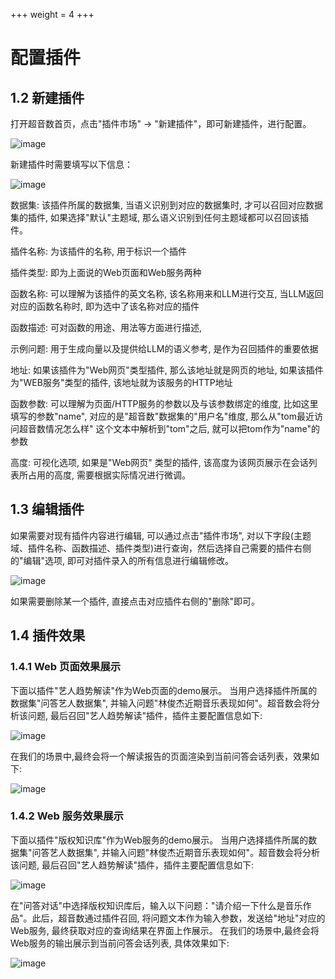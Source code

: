 +++
weight = 4
+++

# 配置插件



## 1.2 新建插件 ##

打开超音数首页，点击"插件市场" -> "新建插件"，即可新建插件，进行配置。

![image](/img/plugin_new.jpg)

新建插件时需要填写以下信息：

![image](/img/plugin_info.jpg)
<br>

<p>数据集: 该插件所属的数据集, 当语义识别到对应的数据集时, 才可以召回对应数据集的插件, 如果选择"默认"主题域, 那么语义识别到任何主题域都可以召回该插件。
<p>插件名称: 为该插件的名称, 用于标识一个插件
<p>插件类型: 即为上面说的Web页面和Web服务两种
<p>函数名称: 可以理解为该插件的英文名称, 该名称用来和LLM进行交互, 当LLM返回对应的函数名称时, 即为选中了该名称对应的插件
<p>函数描述: 可对函数的用途、用法等方面进行描述,
<p>示例问题: 用于生成向量以及提供给LLM的语义参考, 是作为召回插件的重要依据
<p>地址: 如果该插件为"Web网页"类型插件, 那么该地址就是网页的地址, 如果该插件为"WEB服务"类型的插件, 该地址就为该服务的HTTP地址
<p>函数参数: 可以理解为页面/HTTP服务的参数以及与该参数绑定的维度, 比如这里填写的参数"name", 对应的是"超音数"数据集的"用户名"维度, 那么从"tom最近访问超音数情况怎么样" 这个文本中解析到"tom"之后, 就可以把tom作为"name"的参数
<p>高度: 可视化选项, 如果是"Web网页" 类型的插件, 该高度为该网页展示在会话列表所占用的高度, 需要根据实际情况进行微调。
<br>

## 1.3 编辑插件 ## 

如果需要对现有插件内容进行编辑, 可以通过点击"插件市场",  对以下字段(主题域、插件名称、函数描述、插件类型)进行查询，然后选择自己需要的插件右侧的"编辑"选项, 即可对插件录入的所有信息进行编辑修改。

![image](/img/plugin_edit.jpg)

如果需要删除某一个插件, 直接点击对应插件右侧的"删除"即可。
<br>

## 1.4 插件效果 ## 

### 1.4.1 Web 页面效果展示 ### 

下面以插件"艺人趋势解读"作为Web页面的demo展示。
当用户选择插件所属的数据集"问答艺人数据集", 并输入问题"林俊杰近期音乐表现如何"。超音数会将分析该问题, 最后召回"艺人趋势解读"插件，插件主要配置信息如下:

![image](/img/plugin_web_config.jpg)

在我们的场景中,最终会将一个解读报告的页面渲染到当前问答会话列表，效果如下:

![image](/img/plugin_web_result.jpg)


### 1.4.2  Web 服务效果展示 ### 

下面以插件"版权知识库"作为Web服务的demo展示。
当用户选择插件所属的数据集"问答艺人数据集", 并输入问题"林俊杰近期音乐表现如何"。超音数会将分析该问题, 最后召回"艺人趋势解读"插件，插件主要配置信息如下:

![image](/img/plugin_service_config.jpg)

在"问答对话"中选择版权知识库后，输入以下问题："请介绍一下什么是音乐作品"。此后，超音数通过插件召回, 将问题文本作为输入参数，发送给"地址"对应的Web服务, 最终获取对应的查询结果在界面上作展示。
在我们的场景中,最终会将Web服务的输出展示到当前问答会话列表, 具体效果如下:

![image](/img/plugin_service_result.jpg)





